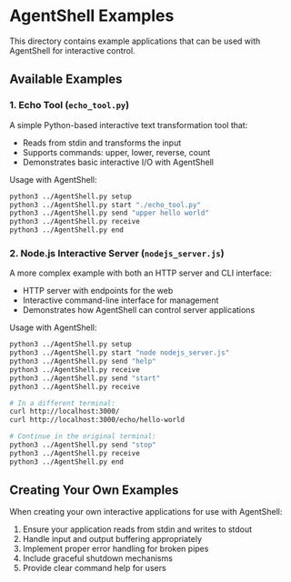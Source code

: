 # AgentShell Examples

This directory contains example applications that can be used with AgentShell for interactive control.

## Available Examples

### 1. Echo Tool (`echo_tool.py`)

A simple Python-based interactive text transformation tool that:

- Reads from stdin and transforms the input
- Supports commands: upper, lower, reverse, count
- Demonstrates basic interactive I/O with AgentShell

Usage with AgentShell:

```bash
python3 ../AgentShell.py setup
python3 ../AgentShell.py start "./echo_tool.py"
python3 ../AgentShell.py send "upper hello world"
python3 ../AgentShell.py receive
python3 ../AgentShell.py end
```

### 2. Node.js Interactive Server (`nodejs_server.js`)

A more complex example with both an HTTP server and CLI interface:

- HTTP server with endpoints for the web
- Interactive command-line interface for management
- Demonstrates how AgentShell can control server applications

Usage with AgentShell:

```bash
python3 ../AgentShell.py setup
python3 ../AgentShell.py start "node nodejs_server.js"
python3 ../AgentShell.py send "help"
python3 ../AgentShell.py receive
python3 ../AgentShell.py send "start"
python3 ../AgentShell.py receive

# In a different terminal:
curl http://localhost:3000/
curl http://localhost:3000/echo/hello-world

# Continue in the original terminal:
python3 ../AgentShell.py send "stop"
python3 ../AgentShell.py receive
python3 ../AgentShell.py end
```

## Creating Your Own Examples

When creating your own interactive applications for use with AgentShell:

1. Ensure your application reads from stdin and writes to stdout
2. Handle input and output buffering appropriately
3. Implement proper error handling for broken pipes
4. Include graceful shutdown mechanisms
5. Provide clear command help for users
